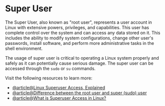 # Super User

The Super User, also known as "root user", represents a user account in Linux with extensive powers, privileges, and capabilities. This user has complete control over the system and can access any data stored on it. This includes the ability to modify system configurations, change other user's passwords, install software, and perform more administrative tasks in the shell environment.

The usage of super user is critical to operating a Linux system properly and safely as it can potentially cause serious damage. The super user can be accessed through the `sudo` or `su` commands.

Visit the following resources to learn more:

- [@article@Linux Superuser Access, Explained](https://www.redhat.com/en/blog/linux-superuser-access/)
- [@article@Difference between the root user and super (sudo) user](https://www.computernetworkingnotes.com/linux-tutorials/difference-between-the-root-user-and-super-sudo-user.html)
- [@article@What is Superuser Access in Linux?](https://www.scaler.com/topics/super-user-in-linux/)